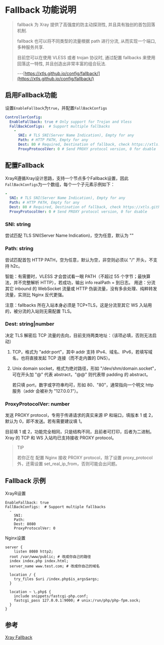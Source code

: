 # Fallback 功能说明

> fallback 为 Xray 提供了高强度的防主动探测性, 并且具有独创的首包回落机制.
>
> fallback 也可以将不同类型的流量根据 path 进行分流, 从而实现一个端口, 多种服务共享.
>
> 目前您可以在使用 VLESS 或者 trojan 协议时, 通过配置 fallbacks 来使用回落这一特性, 并且创造出非常丰富的组合玩法.
>
> ---[https://xtls.github.io/config/fallback/](https://xtls.github.io/config/fallback/)

## 启用Fallback功能

设置`EnableFallback`为`true`，并配置`FallBackConfigs`

```yaml
ControllerConfig:
  EnableFallback: true # Only support for Trojan and Vless
  FallBackConfigs:  # Support multiple fallbacks
    -
      SNI: # TLS SNI(Server Name Indication), Empty for any
      Path: # HTTP PATH, Empty for any
      Dest: 80 # Required, Destination of fallback, check https://xtls.github.io/config/fallback/ for details.
      ProxyProtocolVer: 0 # Send PROXY protocol version, 0 for dsable
```

## 配置Fallback

XrayR遵循Xray设计思路，支持一个节点多个Fallback设置，因此`FallBackConfigs`为一个数组，每个一个子元素示例如下：

```yaml
-
  SNI: # TLS SNI(Server Name Indication), Empty for any
  Path: # HTTP PATH, Empty for any
  Dest: 80 # Required, Destination of fallback, check https://xtls.github.io/config/fallback/ for details.
  ProxyProtocolVer: 0 # Send PROXY protocol version, 0 for dsable
```

### SNI: string

尝试匹配 TLS SNI\(Server Name Indication\)，空为任意，默认为 ""

### Path: string

尝试匹配首包 HTTP PATH，空为任意，默认为空，非空则必须以 "/" 开头，不支持 h2c。

智能：有需要时，VLESS 才会尝试看一眼 PATH（不超过 55 个字节；最快算法，并不完整解析 HTTP），若成功，输出 info realPath = 到日志。 用途：分流其它 inbound 的 WebSocket 流量或 HTTP 伪装流量，没有多余处理、纯粹转发流量，实测比 Nginx 反代更强。

注意：fallbacks 所在入站本身必须是 TCP+TLS，这是分流至其它 WS 入站用的，被分流的入站则无需配置 TLS。

### Dest: string\|number

决定 TLS 解密后 TCP 流量的去向，目前支持两类地址：（该项必填，否则无法启动）

1. TCP，格式为 "addr:port"，其中 addr 支持 IPv4、域名、IPv6，若填写域名，也将直接发起 TCP 连接（而不走内置的 DNS）。
2. Unix domain socket，格式为绝对路径，形如 "/dev/shm/domain.socket"，可在开头加 "@" 代表 abstract，"@@" 则代表带 padding 的 abstract。

   若只填 port，数字或字符串均可，形如 80、"80"，通常指向一个明文 http 服务（addr 会被补为 "127.0.0.1"）。

### ProxyProtocolVer: number

发送 PROXY protocol，专用于传递请求的真实来源 IP 和端口，填版本 1 或 2，默认为 0，即不发送。若有需要建议填 1。

目前填 1 或 2，功能完全相同，只是结构不同，且前者可打印，后者为二进制。Xray 的 TCP 和 WS 入站均已支持接收 PROXY protocol。

> TIP
>
> 若你正在 配置 Nginx 接收 PROXY protocol，除了设置 proxy\_protocol 外，还需设置 set\_real\_ip\_from，否则可能会出问题。

## Fallback 示例

XrayR设置

```text
EnableFallback: true
FallBackConfigs:  # Support multiple fallbacks
  -
    SNI:
    Path:
    Dest: 8080
    ProxyProtocolVer: 0
```

Nginx设置

```text
server {  
    listen 8080 http2;
  root /var/www/public; # 改成你自己的路径
  index index.php index.html;
  server_name www.test.com; # 改成你自己的域名

  location / {
    try_files $uri /index.php$is_args$args;
  }

  location ~ \.php$ {
    include snippets/fastcgi-php.conf;
    fastcgi_pass 127.0.0.1:9000; # unix:/run/php/php-fpm.sock;
  }
}
```

## 参考

[Xray Fallback](https://xtls.github.io/config/fallback/)

